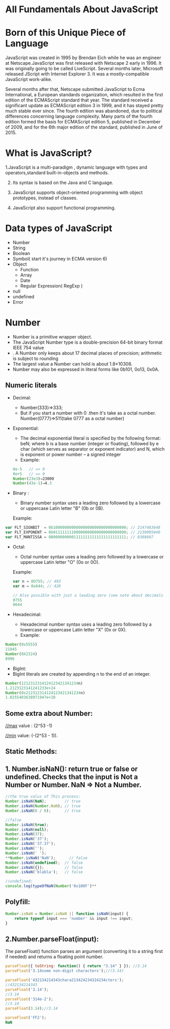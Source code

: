 # All Fundamentals About JavaScript

# Born of this Unique Piece of Language

JavaScript was created in 1995 by Brendan Eich while he was an engineer at Netscape.JavaScript was first released with Netscape 2 early in 1996. It was originally going to be called LiveScript.
Several months later, Microsoft released JScript with Internet Explorer 3. It was a mostly-compatible JavaScript work-alike. 

Several months after that, Netscape submitted JavaScript to Ecma International, a European standards organization, which resulted in the first edition of the ECMAScript standard that year. The standard received a significant update as ECMAScript edition 3 in 1999, and it has stayed pretty much stable ever since. The fourth edition was abandoned, due to political differences concerning language complexity. Many parts of the fourth edition formed the basis for ECMAScript edition 5, published in December of 2009, and for the 6th major edition of the standard, published in June of 2015.

# What is JavaScript?

1.JavaScript is a multi-paradigm , dynamic language with types and operators,standard built-in-objects and methods.

2. Its syntax is based on the Java and C language. 

3. JavaScript supports object-oriented programming with object prototypes, instead of classes.

4. JavaScript also support functional programming.

# Data types of JavaScript

- Number
- String
- Boolean
- Symbol( start it's journey in ECMA version 6)
- Object
    - Function
    - Array
    - Date
    - Regular Expression( RegExp )
- null
- undefined
- Error

# Number

- Number is a primitive wrapper object.
- The JavaScript Number type is a double-precision 64-bit binary format IEEE 754 value
- . A Number only keeps about 17 decimal places of precision; arithmetic is subject to rounding
- The largest value a Number can hold is about 1.8×10308.
- Number may also be expressed in literal forms like 0b101, 0o13, 0x0A.

## Numeric literals

- Decimal:
    - Number(333)⇒333;
    - But if you start a number with 0 .then it's take as a octal number. Number(0777)⇒511(take 0777 as a octal number)
- Exponential:
    - The decimal exponential literal is specified by the following format: beN; where b is a base number (integer or floating), followed by e char (which serves as separator or exponent indicator) and N, which is exponent or power number – a signed integer
    - Example:

    ```jsx
    0e-5   // => 0
    0e+5   // => 0
    Number(23e3)⇒23000
    Number(43e-1)⇒4.3
    ```

- Binary :
    - Binary number syntax uses a leading zero followed by a lowercase or uppercase Latin letter "B" (0b or 0B).

    Example:

```jsx
var FLT_SIGNBIT  = 0b10000000000000000000000000000000; // 2147483648
var FLT_EXPONENT = 0b01111111100000000000000000000000; // 2139095040
var FLT_MANTISSA = 0B00000000011111111111111111111111; // 8388607
```

- Octal:
    - Octal number syntax uses a leading zero followed by a lowercase or uppercase Latin letter "O" (0o or 0O).

    Example:

    ```jsx
    var n = 0O755; // 493
    var m = 0o644; // 420

    // Also possible with just a leading zero (see note about decimals above)
    0755
    0644
    ```

- Hexadecimal:
    - Hexadecimal number syntax uses a leading zero followed by a lowercase or uppercase Latin letter "X" (0x or 0X).
    - Example:

```jsx
Number(0x5555)
21845
Number(0X2324)
8996
```

 

- BigInt:
- BigInt literals are created by appending n to the end of an integer.

```jsx
Number(1212312314124123421341234n)
1.2123123141241233e+24
Number(0x212312314124123421341234n)
1.0255403638971947e+28
```

## Some extra about Number:

[//max](//max) value : (2^53 -1)

[//min](//min) value: (-(2^53 - 1)).

## Static Methods:

## 1. Number.isNaN(): return true or false or undefined. Checks that the input is Not a Number or Number. NaN ⇒ Not a Number.

```jsx
//the true valus of This process:
Number.isNaN(NaN);        // true
Number.isNaN(Number.NaN); // true
Number.isNaN(0 / 0);      // true

//false
Number.isNaN(true);
Number.isNaN(null);
Number.isNaN(37);
Number.isNaN('37');
Number.isNaN('37.37');
Number.isNaN('');
Number.isNaN(' ');
**Number.isNaN('NaN');      // false
Number.isNaN(undefined);  // false
Number.isNaN({});         // false
Number.isNaN('blabla');   // false

//undefined:
console.log(typeOfNaN(Number('0x100F')**

```

 

## Polyfill:

```jsx
Number.isNaN = Number.isNaN || function isNaN(input) {
    return typeof input === 'number' && input !== input;
}
```

                  

## 2.Number.parseFloat(input):

The parseFloat() function parses an argument (converting it to a string first if needed) and returns a floating point number.

```jsx
parseFloat({ toString: function() { return "3.14" } }); //3.14
parseFloat('3.14some non-digit characters');//(3.14)

parseFloat('432134214343chara213424234324234cters');
//432134214343
parseFloat('3.14');
//3.14
parseFloat('314e-2');
//3.14
parseFloat(3.14);//3.14

parseFloat('FF2');
NaN
```

##
